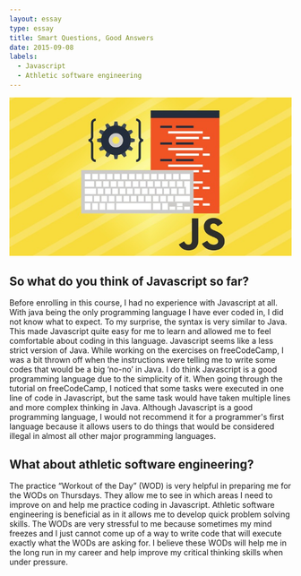 ```yaml
---
layout: essay
type: essay
title: Smart Questions, Good Answers
date: 2015-09-08
labels:
  - Javascript
  - Athletic software engineering
---
```


<img class="ui medium left floated image" src="../images/js.jpg">

## So what do you think of Javascript so far?

Before enrolling in this course, I had no experience with Javascript at all. With java being the only programming language I have ever coded in, I did not know what to expect. To my surprise, the syntax is very similar to Java. This made Javascript quite easy for me to learn and allowed me to feel comfortable about coding in this language. Javascript seems like a less strict version of Java. While working on the exercises on freeCodeCamp, I was a bit thrown off when the instructions were telling me to write some codes that would be a big ‘no-no’ in Java. I do think Javascript is a good programming language due to the simplicity of it. When going through the tutorial on freeCodeCamp, I noticed that some tasks were executed in one line of code in Javascript, but the same task would have taken multiple lines and more complex thinking in Java. Although Javascript is a good programming language, I would not recommend it for a programmer's first language because it allows users to do things that would be considered illegal in almost all other major programming languages.

## What about athletic software engineering?

The practice “Workout of the Day” (WOD) is very helpful in preparing me for the WODs on Thursdays. They allow me to see in which areas I need to improve on and help me practice coding in Javascript. Athletic software engineering is beneficial as in it allows me to develop  quick problem solving skills. The WODs are very stressful to me because sometimes my mind freezes and I just cannot come up of a way to write code that will execute exactly what the WODs are asking for. I believe these WODs will help me in the long run in my career and help improve my critical thinking skills when under pressure. 
